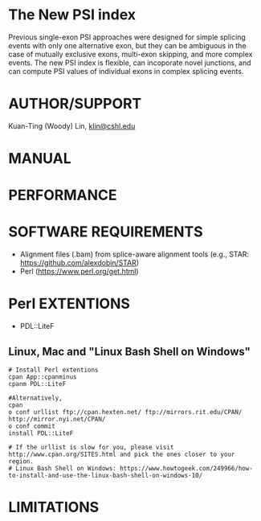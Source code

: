 The New PSI index
=================
Previous single-exon PSI approaches were designed for simple splicing events with only one alternative exon, but they can be ambiguous in the case of mutually exclusive exons, multi-exon skipping, and more complex events. The new PSI index is flexible, can incoporate novel junctions, and can compute PSI values of individual exons in complex splicing events.

AUTHOR/SUPPORT
==============
Kuan-Ting (Woody) Lin, klin@cshl.edu

MANUAL
======

PERFORMANCE
==============


SOFTWARE REQUIREMENTS
==============================
  * Alignment files (.bam) from splice-aware alignment tools (e.g., STAR: https://github.com/alexdobin/STAR)
  * Perl (https://www.perl.org/get.html)

Perl EXTENTIONS
==============================
  * PDL::LiteF

Linux, Mac and "Linux Bash Shell on Windows"
-----

```
# Install Perl extentions
cpan App::cpanminus
cpanm PDL::LiteF

#Alternatively,
cpan
o conf urllist ftp://cpan.hexten.net/ ftp://mirrors.rit.edu/CPAN/ http://mirror.nyi.net/CPAN/
o conf commit
install PDL::LiteF

# If the urllist is slow for you, please visit http://www.cpan.org/SITES.html and pick the ones closer to your region.
# Linux Bash Shell on Windows: https://www.howtogeek.com/249966/how-to-install-and-use-the-linux-bash-shell-on-windows-10/

```


LIMITATIONS
===========



